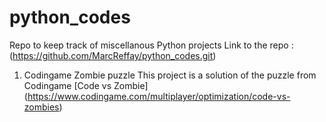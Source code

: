 # python_codes
Repo to keep track of miscellanous Python projects
Link to the repo : (https://github.com/MarcReffay/python_codes.git)

1. Codingame Zombie puzzle
This project is a solution of the puzzle from Codingame [Code vs Zombie] (https://www.codingame.com/multiplayer/optimization/code-vs-zombies)
